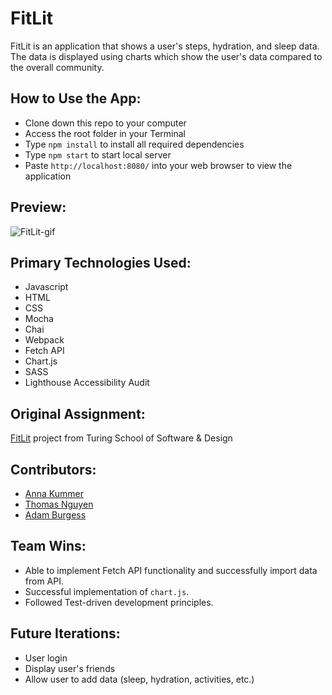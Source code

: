 # FitLit
FitLit is an application that shows a user's steps, hydration, and sleep data. The data is displayed using charts which show the user's data compared to the overall community.

## How to Use the App:

- Clone down this repo to your computer
- Access the root folder in your Terminal
- Type `npm install` to install all required dependencies
- Type `npm start` to start local server  
- Paste `http://localhost:8080/` into your web browser to view the application

## Preview:

![FitLit-gif](src/images/gif.gif)

## Primary Technologies Used:

- Javascript
- HTML
- CSS
- Mocha
- Chai
- Webpack
- Fetch API
- Chart.js
- SASS
- Lighthouse Accessibility Audit

## Original Assignment:

[FitLit](https://frontend.turing.edu/projects/Fitlit-part-one.html) project from Turing School of Software & Design

## Contributors:

- [Anna Kummer](https://github.com/annamkummer)
- [Thomas Nguyen](https://github.com/tommi267)
- [Adam Burgess](https://github.com/aburg15)

## Team Wins:
- Able to implement Fetch API functionality and successfully import data from API.
- Successful implementation of `chart.js`.
- Followed Test-driven development principles.

## Future Iterations:
- User login
- Display user's friends
- Allow user to add data (sleep, hydration, activities, etc.)
